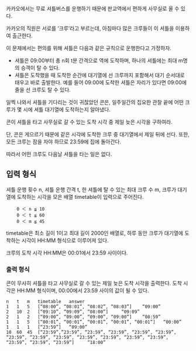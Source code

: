 카카오에서는 무료 셔틀버스를 운행하기 때문에 판교역에서 편하게 사무실로 올 수 있다. 

카카오의 직원은 서로를 ‘크루’라고 부르는데, 아침마다 많은 크루들이 이 셔틀을 이용하여 출근한다.

이 문제에서는 편의를 위해 셔틀은 다음과 같은 규칙으로 운행한다고 가정하자.

- 셔틀은 09:00부터 총 n회 t분 간격으로 역에 도착하며, 하나의 셔틀에는 최대 m명의 승객이 탈 수 있다.
- 셔틀은 도착했을 때 도착한 순간에 대기열에 선 크루까지 포함해서 대기 순서대로 태우고 바로 출발한다. 예를 들어 09:00에 도착한 셔틀은 자리가 있다면 09:00에 줄을 선 크루도 탈 수 있다.

일찍 나와서 셔틀을 기다리는 것이 귀찮았던 콘은, 일주일간의 집요한 관찰 끝에 어떤 크루가 몇 시에 셔틀 대기열에 도착하는지 알아냈다. 

콘이 셔틀을 타고 사무실로 갈 수 있는 도착 시각 중 제일 늦은 시각을 구하여라.

단, 콘은 게으르기 때문에 같은 시각에 도착한 크루 중 대기열에서 제일 뒤에 선다. 또한, 모든 크루는 잠을 자야 하므로 23:59에 집에 돌아간다. 

따라서 어떤 크루도 다음날 셔틀을 타는 일은 없다.

## 입력 형식

셔틀 운행 횟수 n, 셔틀 운행 간격 t, 한 셔틀에 탈 수 있는 최대 크루 수 m, 크루가 대기열에 도착하는 시각을 모은 배열 timetable이 입력으로 주어진다.
```
    0 ＜ n ≦ 10
    0 ＜ t ≦ 60
    0 ＜ m ≦ 45
```
timetable은 최소 길이 1이고 최대 길이 2000인 배열로, 하루 동안 크루가 대기열에 도착하는 시각이 HH:MM 형식으로 이루어져 있다.

크루의 도착 시각 HH:MM은 00:01에서 23:59 사이이다.

### 출력 형식

콘이 무사히 셔틀을 타고 사무실로 갈 수 있는 제일 늦은 도착 시각을 출력한다. 도착 시각은 HH:MM 형식이며, 00:00에서 23:59 사이의 값이 될 수 있다.

```
n 	t 	m 	timetable 	answer
1 	1 	5 	[“08:00”, “08:01”, “08:02”, “08:03”] 	“09:00”
2 	10 	2 	[“09:10”, “09:09”, “08:00”] 	“09:09”
2 	1 	2 	[“09:00”, “09:00”, “09:00”, “09:00”] 	“08:59”
1 	1 	5 	[“00:01”, “00:01”, “00:01”, “00:01”, “00:01”] 	“00:00”
1 	1 	1 	[“23:59”] 	“09:00”
10 	60 	45 	[“23:59”,”23:59”, “23:59”, “23:59”, “23:59”, “23:59”, “23:59”, “23:59”, “23:59”, “23:59”, “23:59”, “23:59”, “23:59”, “23:59”, “23:59”, “23:59”] 	“18:00”
```
